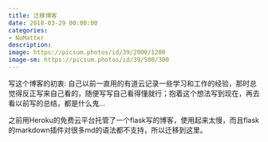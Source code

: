 ```yaml
---
title: 迁移博客
date: 2018-03-29 00:00:00
categories:
- NoMatter
description:
image: https://picsum.photos/id/39/2000/1200
image-sm: https://picsum.photos/id/39/500/300
---
```


写这个博客的初衷: 自己以前一直用的有道云记录一些学习和工作的经验，那时总觉得反正写来自己看的，随便写写自己看得懂就行；抱着这个想法写到现在，再去看以前写的总结，都是什么鬼...  



之前用Heroku的免费云平台托管了一个flask写的博客，使用起来太慢，而且flask的markdown插件对很多md的语法都不支持，所以迁移到这里。  



